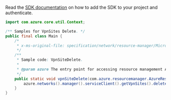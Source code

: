 Read the [SDK documentation](https://github.com/Azure/azure-sdk-for-java/blob/azure-resourcemanager_2.10.0/sdk/resourcemanager/azure-resourcemanager/README.md) on how to add the SDK to your project and authenticate.

```java
import com.azure.core.util.Context;

/** Samples for VpnSites Delete. */
public final class Main {
    /*
     * x-ms-original-file: specification/network/resource-manager/Microsoft.Network/stable/2021-05-01/examples/VpnSiteDelete.json
     */
    /**
     * Sample code: VpnSiteDelete.
     *
     * @param azure The entry point for accessing resource management APIs in Azure.
     */
    public static void vpnSiteDelete(com.azure.resourcemanager.AzureResourceManager azure) {
        azure.networks().manager().serviceClient().getVpnSites().delete("rg1", "vpnSite1", Context.NONE);
    }
}
```

